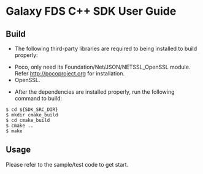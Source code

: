 # Galaxy FDS C++ SDK User Guide

## Build
- The following third-party libraries are required to being installed to build properly:
* Poco, only need its Foundation/Net/JSON/NETSSL_OpenSSL module. Refer http://pocoproject.org for installation.
* OpenSSL.
- After the dependencies are installed properly, run the following command to build:
```
$ cd ${SDK_SRC_DIR}
$ mkdir cmake_build
$ cd cmake_build
$ cmake ..
$ make
```

## Usage
Please refer to the sample/test code to get start.

